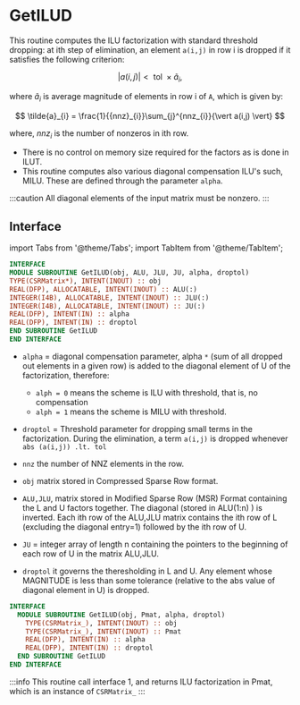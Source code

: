 # GetILUD

This routine computes the ILU factorization with standard threshold dropping: at ith step of elimination, an element `a(i,j)` in row i is dropped if it satisfies the following criterion:

$$
\vert a(i,j) \vert < \text{ tol } \times  \tilde{a}_{i},
$$

where $\tilde{a}_{i}$ is average magnitude of elements in row i of `A`, which is given by:

$$
\tilde{a}_{i} = \frac{1}{{nnz}_{i}}\sum_{j}^{nnz_{i}}{\vert a(i,j) \vert}
$$

where, ${nnz}_{i}$ is the number of nonzeros in ith row.

- There is no control on memory size required for the factors as is done in ILUT.
- This routine computes also various diagonal compensation ILU's such, MILU. These are defined through the parameter `alpha`.

:::caution
All diagonal elements of the input matrix must be nonzero.
:::

## Interface

import Tabs from '@theme/Tabs';
import TabItem from '@theme/TabItem';

<Tabs>
<TabItem value="interface" label="܀ Interface 1" default>

```fortran
INTERFACE
MODULE SUBROUTINE GetILUD(obj, ALU, JLU, JU, alpha, droptol)
TYPE(CSRMatrix*), INTENT(INOUT) :: obj
REAL(DFP), ALLOCATABLE, INTENT(INOUT) :: ALU(:)
INTEGER(I4B), ALLOCATABLE, INTENT(INOUT) :: JLU(:)
INTEGER(I4B), ALLOCATABLE, INTENT(INOUT) :: JU(:)
REAL(DFP), INTENT(IN) :: alpha
REAL(DFP), INTENT(IN) :: droptol
END SUBROUTINE GetILUD
END INTERFACE
```

- `alpha` = diagonal compensation parameter, alpha `*` (sum of all dropped out elements in a given row) is added to the diagonal element of U of the factorization, therefore:
  - `alph = 0` means the scheme is ILU with threshold, that is, no compensation
  - `alph = 1` means the scheme is MILU with threshold.

- `droptol` = Threshold parameter for dropping small terms in the factorization. During the elimination, a term `a(i,j)` is dropped whenever `abs (a(i,j)) .lt. tol`
- `nnz` the number of NNZ elements in the row.

- `obj` matrix stored in Compressed Sparse Row format.

- `ALU,JLU`, matrix stored in Modified Sparse Row (MSR) Format containing the L and U factors together. The diagonal (stored in ALU(1:n) ) is inverted. Each ith row of the ALU,JLU matrix contains the ith row of L (excluding the diagonal entry=1) followed by the ith row of U.

- `JU` = integer array of length n containing the pointers to the beginning of each row of U in the matrix ALU,JLU.
- `droptol` it governs the theresholding in L and U. Any element whose MAGNITUDE is less than some tolerance (relative to the abs value of diagonal element in U) is dropped.

</TabItem>

<TabItem value="iface2" label="܀ Interface 2">

```fortran
INTERFACE
  MODULE SUBROUTINE GetILUD(obj, Pmat, alpha, droptol)
    TYPE(CSRMatrix_), INTENT(INOUT) :: obj
    TYPE(CSRMatrix_), INTENT(INOUT) :: Pmat
    REAL(DFP), INTENT(IN) :: alpha
    REAL(DFP), INTENT(IN) :: droptol
  END SUBROUTINE GetILUD
END INTERFACE
```

:::info
This routine call interface 1, and returns ILU factorization in Pmat, which is an instance of `CSRMatrix_`
:::

</TabItem>

<TabItem value="close" label="↢ ">

</TabItem>
</Tabs>

